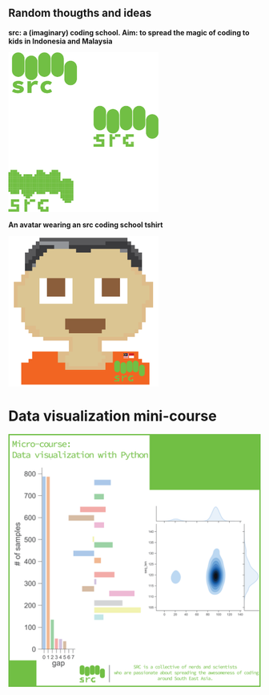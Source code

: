## Random thougths and ideas

**src: a (imaginary) coding school. Aim: to spread the magic of coding to kids in Indonesia and Malaysia** 


<img src="src_mult.png" alt="drawing" width="300px"/>

 <br/>

**An avatar wearing an src coding school tshirt** 

<img src="avatar.png" alt="drawing" width="300px"/>


# Data visualization mini-course 

<img src="micro_vis-04.png" alt="drawing" width="700px"/>

